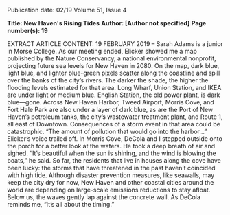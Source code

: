 Publication date: 02/19
Volume 51, Issue 4

**Title: New Haven's Rising Tides**
**Author: [Author not specified]**
**Page number(s): 19**

EXTRACT ARTICLE CONTENT:
19
FEBRUARY 2019
– Sarah Adams is a junior in 
Morse College.
As our meeting ended, Elicker showed me a map 
published by the Nature Conservancy, a national 
environmental nonprofit, projecting future sea 
levels for New Haven in 2080. On the map, dark 
blue, light blue, and lighter blue-green pixels 
scatter along the coastline and spill over the banks 
of the city’s rivers. The darker the shade, the higher 
the flooding levels estimated for that area. Long 
Wharf, Union Station, and IKEA are under light or 
medium blue. English Station, the old power plant, 
is dark blue—gone. Across New Haven Harbor, 
Tweed Airport, Morris Cove, and Fort Hale Park 
are also under a layer of dark blue, as are the Port of 
New Haven’s petroleum tanks, the city’s wastewater 
treatment plant, and Route 1, all east of Downtown. 
Consequences of a storm event in that area could be 
catastrophic. “The amount of pollution that would 
go into the harbor…” Elicker’s voice trailed off.
In Morris Cove, DeCola and I stepped outside 
onto the porch for a better look at the waters. He 
took a deep breath of air and sighed. “It’s beautiful 
when the sun is shining, and the wind is blowing 
the boats,” he said. So far, the residents that live in 
houses along the cove have been lucky: the storms 
that have threatened in the past haven’t coincided 
with high tide. Although disaster prevention 
measures, like seawalls, may keep the city dry for 
now, New Haven and other coastal cities around 
the world are depending on large-scale emissions 
reductions to stay afloat. Below us, the waves gently 
lap against the concrete wall. As DeCola reminds 
me, “It’s all about the timing.”